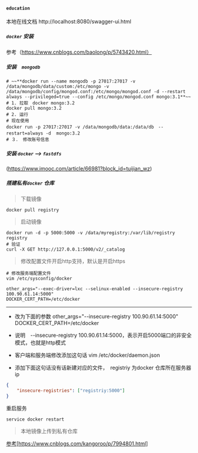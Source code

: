 #### `education`
本地在线文档 http://localhost:8080/swagger-ui.html

##### `docker` 安装
参考（https://www.cnblogs.com/baolong/p/5743420.html）

##### 安装　`mongodb`
```shell
# ~~**docker run --name mongodb -p 27017:27017 -v /data/mongodb/data/custom:/etc/mongo -v /data/mongodb/config/mongod.conf:/etc/mongo/mongod.conf -d --restart always --privileged=true --config /etc/mongo/mongod.conf mongo:3.1**~~
# 1. 拉取　docker mongo:3.2
docker pull mongo:3.2
# 2. 运行
# 现在使用
docker run -p 27017:27017 -v /data/mongodb/data:/data/db　--restart=always -d  mongo:3.2　
# ３． 修改账号信息

``` 


##### 安装 `docker` --> `fastdfs`
(https://www.imooc.com/article/66981?block_id=tuijian_wz)

##### 搭建私有`docker` 仓库

> 下载镜像

```shell
docker pull registry
```

> 启动镜像

```shell
docker run -d -p 5000:5000 -v /data/myregistry:/var/lib/registry registry
# 验证
curl -X GET http://127.0.0.1:5000/v2/_catalog
```

> 修改配置文件开启http支持，默认是开启https

```shell
# 修改服务端配置文件
vim /etc/sysconfig/docker

other_args="--exec-driver=lxc --selinux-enabled --insecure-registry 100.90.61.14:5000"
DOCKER_CERT_PATH=/etc/docker
```
------------------------------
* 改为下面的参数
other_args="--insecure-registry 100.90.61.14:5000"
DOCKER_CERT_PATH=/etc/docker
* 说明　--insecure-registry 100.90.61.14:5000，表示开启5000端口的非安全模式，也就是http模式

* 客户端和服务端修改添加这句话
vim /etc/docker/daemon.json
* 添加下面这句话没有话新建对应的文件，　registriy 为docker 仓库所在服务器ip
```json
{
    "insecure-registries": ["registriy:5000"]
}
```

重启服务　
```shell
service docker restart
```
> 本地镜像上传到私有仓库

[参考](https://www.cnblogs.com/kangoroo/p/7994801.html)[https://www.cnblogs.com/kangoroo/p/7994801.html]

